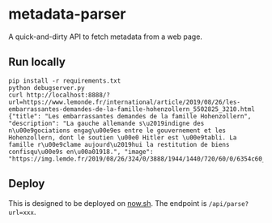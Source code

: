 # metadata-parser

A quick-and-dirty API to fetch metadata from a web page.

## Run locally

```shell
pip install -r requirements.txt
python debugserver.py
curl http://localhost:8888/?url=https://www.lemonde.fr/international/article/2019/08/26/les-embarrassantes-demandes-de-la-famille-hohenzollern_5502825_3210.html
{"title": "Les embarrassantes demandes de la famille Hohenzollern", "description": "La gauche allemande s\u2019indigne des n\u00e9gociations engag\u00e9es entre le gouvernement et les Hohenzollern, dont le soutien \u00e0 Hitler est \u00e9tabli. La famille r\u00e9clame aujourd\u2019hui la restitution de biens confisqu\u00e9s en\u00a01918.", "image": "https://img.lemde.fr/2019/08/26/324/0/3888/1944/1440/720/60/0/6354c60_Sg6caw39crxK53xmPfDR7Rmp.jpg"}
```

## Deploy

This is designed to be deployed on [now.sh](https://zeit.co/now). The endpoint is `/api/parse?url=xxx`.
